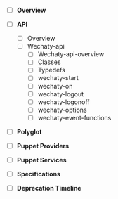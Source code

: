
- [ ] **Overview** 
- [ ] **API** 
  - [ ] Overview
  - [ ] Wechaty-api
    - [ ] Wechaty-api-overview
    - [ ] Classes
    - [ ] Typedefs
    - [ ] wechaty-start
    - [ ] wechaty-on
    - [ ] wechaty-logout
    - [ ] wechaty-logonoff
    - [ ] wechaty-options
    - [ ] wechaty-event-functions
- [ ] **Polyglot**
- [ ] **Puppet Providers**
- [ ] **Puppet Services**
- [ ] **Specifications** 
- [ ] **Deprecation Timeline** 

